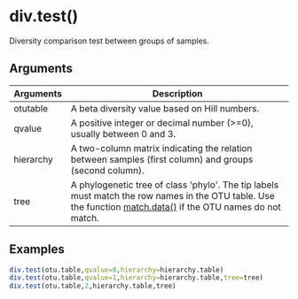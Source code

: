 # div.test()

Diversity comparison test between groups of samples.

## Arguments
| Arguments | Description |
| ------------- | ------------- |
| otutable | A beta diversity value based on Hill numbers. |
| qvalue |  A positive integer or decimal number (>=0), usually between 0 and 3. |
| hierarchy | A two-column matrix indicating the relation between samples (first column) and groups (second column). |
| tree | A phylogenetic tree of class 'phylo'. The tip labels must match the row names in the OTU table. Use the function [match.data()](match.data.md) if the OTU names do not match.  |

## Examples
````R
div.test(otu.table,qvalue=0,hierarchy=hierarchy.table)
div.test(otu.table,qvalue=1,hierarchy=hierarchy.table,tree=tree)
div.test(otu.table,2,hierarchy.table,tree)
````

